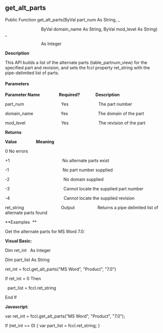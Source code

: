 get_alt_parts
---------------

Public Function get_alt_parts(ByVal part_num As String, _

                              ByVal domain_name As String, ByVal mod_level As String) _

                              As Integer

**Description**

This API builds a list of the alternate parts (table_partnum_view) for the specified part and revision, and sets the fccl property ret_string with the pipe-delimited list of parts.

#### Parameters
**Parameter Name**                **Required?**             **Description**

part_num                               Yes                         The part number

domain_name                       Yes                         The domain of the part

mod_level                              Yes                         The revision of the part

**Returns**

**Value**                **Meaning**

0 No errors

+1                                            No alternate parts exist

-1                                             No part number supplied

-2                                             No domain supplied

-3                                             Cannot locate the supplied part number

-4                                             Cannot locate the supplied revision

ret_string                               Output                   Returns a pipe delimited list of alternate parts found

**Examples  **

 Get the alternate parts for MS Word 7.0:

**Visual Basic:**

Dim ret_int   As Integer

Dim part_list As String

ret_int = fccl.get_alt_parts("MS Word", "Product", "7.0")

If ret_int = 0 Then

  part_list = fccl.ret_string

End If

**Javascript:**

var ret_int = fccl.get_alt_parts("MS Word", "Product", "7.0");

If (ret_int == 0) { var part_list = fccl.ret_string; }